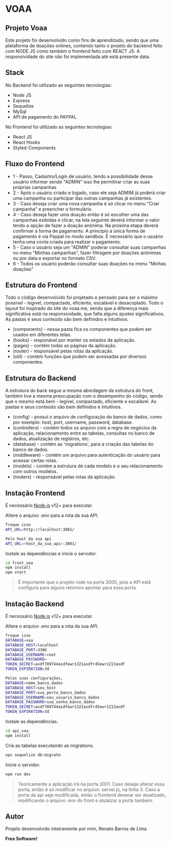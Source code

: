 # VOAA
## Projeto Voaa

Este projeto foi desenvolvido como fins de aprendizado, sendo que uma plataforma de doações onlines, contendo tanto o projeto do backend feito com NODE JS como também o frontend feito com REACT JS.
A responsividade do site não foi implementada até está presente data.

## Stack
No Backend foi utilizado as seguintes tecnologias:
- Node JS
- Express
- Sequelize
- MySql
- API de pagamento do PAYPAL

No Frontend foi utilizado as seguintes tecnologias:
- React JS
- React Hooks
- Styled-Components

## Fluxo do Frontend

- 1 - Passo, Cadastro/Login de usuário, tendo a possíbilidade desse usuário informar sendo "ADMIN" isso lhe permitirar criar as suas próprias campanhas
- 2 - Após o usuário criado e logado, caso ele seja ADMIM já poderá criar uma campanha ou participar das outras campanhas já existentes.
- 3 - Caso deseja criar uma nova campanha é só clicar no menu "Criar campanha" e preencher o formulário.
- 4 - Caso deseja fazer uma doação então é só escolher uma das campanhas exibidas e clicar, na tela seguinte deverá informar o valor tendo a opção de fazer a doação anônima. Na próxima etapa deverá confirmar a forma de pagamento. A princípio a única forma de pagamento é via Paypal no modo sandbox. É necessário que o usuário tenha uma conta criada para realizar o pagamento.
- 5 - Caso o usuário seja um "ADMIN" poderar consultar suas campanhas no menu "Minhas campanhas", fazer filtragem por doações anônimas ou por data e exportar no formato CSV.
- 6 - Todos os usuário poderão consultar suas doações no menu "Minhas doações"

## Estrutura do Frontend
Todo o código desenvolvido foi projetado e pensado para ser o máximo possível - legível, compactado, eficiente, escalável e desacoplado.
Todo o layout foi inspirado do site do voaa.me, sendo que a diferença mais significativa está na responsividade, que falta alguns ajustes significativos.
As pastas e seus conteúdo são bem definidos e intuitivos.
- (components) - nessa pasta fica os componentes que podem ser usados em diferentes telas.
- (hooks) - responável por manter os estados da aplicação.
- (pages) - contém todas as páginas da aplicação.
- (router) - responsável pelas rotas da aplicação.
- (util) - contém funções que podem ser acessadas por diversos componentes.

## Estrutura do Backend
A estrutura do back segue a mesma abordagem da estrutura do front, também tive a mesma preocupação com o desempenho do código, sendo que o mesmo está bem - legível, compactado, eficiente e escalável.
As pastas e seus conteúdo são bem definidos e intuitivos.
- (config) - possui o arquivo de configuração do banco de dados, como por exemplo: host, port, username, password, database.
- (controllers) - contém todos os arquivo com a regra de negócios da aplicação, relacionamento entre as tabelas, consultas no banco de dados, atualização de registros, etc.
- (database) - contém as 'migrations', para a criação das tabelas do banco de dados.
- (middleware) - contém um arquivo para autenticação do usuário para acessar certas rotas.
- (models) - contém a estrutura de cada modelo e o seu relacionamento com outros modelos.
- (routers) - responsável pelas rotas da aplicação.

## Instação Frontend

É necessário [Node.js](https://nodejs.org/) v12+ para executar.

Altere o arquivo .env para a rota da sua API.

```sh
Troque isso
API_URL=http://localhost:3001/
```
```sh
Pelo host da sua api
API_URL=<host_da_sua_api>:3001/
```

Instale as dependências e inicie o servidor.

```sh
cd front_voa
npm install
npm start
```
> É importante que o projeto rode na porta 3000, pois a API está configura para alguns retornos apontar para essa porta.

## Instação Backend

É necessário [Node.js](https://nodejs.org/) v12+ para executar.

Altere o arquivo .env para a rota da sua API.

```sh
Troque isso
DATABASE=voa
DATABASE_HOST=localhost
DATABASE_PORT=3306
DATABASE_USERNAME=root
DATABASE_PASSWORD=
TOKEN_SECRET=asdf789744asdfewr1321asdfr45ewr1213asdf
TOKEN_EXPIRATION=3d
```
```sh
Pelas suas configurações,
DATABASE=nome_banco_dados
DATABASE_HOST=seu_host
DATABASE_PORT=sua_porta_banco_dados
DATABASE_USERNAME=seu_usuario_banco_dados
DATABASE_PASSWORD=sua_senha_banco_dados
TOKEN_SECRET=asdf789744asdfewr1321asdfr45ewr1213asdf
TOKEN_EXPIRATION=3d
```

Instale as dependências.

```sh
cd api_voa
npm install
```

Cria as tabelas executando as migrations.

```sh
npx sequelize db:migrate
```

Inicie o servidor.

```sh
npm run dev
```

> Teoricamente a aplicação irá na porta 3001.
> Caso deseja alterar essa porta, então é só modificar no arquivo: server.js, na linha 3.
> Caso a porta da api seja modificada, então o frontend deverar ser atualizado, modificando o arquivo .env do front e atulaizar a porta também.




## Autor

Projeto desenvolvido inteiramente por mim, Renato Barros de Lima

**Free Software!**

